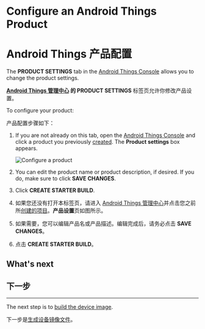# Configure an Android Things Product

# Android Things 产品配置

The **PRODUCT SETTINGS** tab in the [Android Things Console](https://partner.android.com/things/console) allows you to change the product settings.

**[Android Things 管理中心](https://partner.android.com/things/console) 的 PRODUCT SETTINGS** 标签页允许你修改产品设置。

To configure your product:

产品配置步骤如下：

1.  If you are not already on this tab, open the [Android Things Console](https://partner.android.com/things/console) and click a product you previously [created](https://developer.android.google.cn/things/console/create.html). The **Product settings** box appears.

    ![Configure a product](https://developer.android.google.cn/things/images/console/configure.png)

2.  You can edit the product name or product description, if desired. If you do, make sure to click **SAVE CHANGES**.

3.  Click **CREATE STARTER BUILD**.



1. 如果您还没有打开本标签页，请进入 [Android Things 管理中心](https://partner.android.com/things/console)并点击您之前所[创建的项目](https://developer.android.google.cn/things/console/create.html)。**产品设置**页如图所示。
2. 如果需要，您可以编辑产品名或产品描述。编辑完成后，请务必点击 **SAVE CHANGES**。
3. 点击 **CREATE STARTER BUILD**。

## What's next

## 下一步

* * *

The next step is to [build the device image](https://developer.android.google.cn/things/console/build.html).

下一步是[生成设备镜像文件](https://developer.android.google.cn/things/console/build.html)。